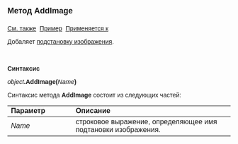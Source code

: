 ﻿<html>
<head>
<title>TemplateSubstitution\AddImage</title>
</head>

<body>

<p><strong><font size="4" face="Arial">Метод AddImage<br>
<br>
</font></strong><font face="Arial"><a href="../TemplateSubstitution.html">См. также</a>&nbsp;
<u>Пример</u>&nbsp; <a href="../TemplateSubstitution.html">Применяется к</a></font></p>

<p class="label"><font face="Arial">Добаляет 
<a href="../TemplateSubstitutionImage.html">подстановку изображения</a>.</font></p>

<p class="label">&nbsp;</p>

<p class="label"><font face="Arial"><b>Синтаксис</b></font></p>

<p><font face="Arial"><em>object</em><strong>.AddImage(</strong><em>Name</em><strong>)</strong></font></p>

<p><font face="Arial">Синтаксис метода <strong>AddImage</strong>
состоит из следующих частей:</font></p>

<table border="1" cellPadding="5" cols="2" frame="below" rules="rows">
<TBODY>
  <tr vAlign="top">
    <td class="label" width="29%"><font face="Arial"><b>Параметр</b></font></td>
    <td class="label" width="71%"><font face="Arial"><strong>Описание</strong></font></td>
  </tr>
  <tr>
    <td width="29%"><font face="Arial"><em>Name</em></font></td>
    <td width="71%"><font face="Arial">строковое выражение, 
	определяющее имя подтановки изображения.</font></td>
  </tr>
  </table>
</body>
</html>
